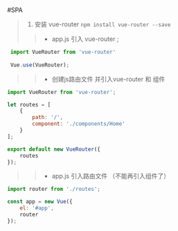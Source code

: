 #SPA
>1. 安装 vue-router ```npm install vue-router --save```
>
>> * app.js 引入 vue-router ;
```JavaScript                   
 import VueRouter from 'vue-router'
 
 Vue.use(VueRouter);

 ```
 >> * 创建js路由文件 并引入vue-router 和 组件
```JavaScript
import VueRouter from 'vue-router';

let routes = [
    {
        path: '/',
        component: './components/Home'
    }
];

export default new VueRouter({
    routes
});
```
>> * app.js 引入路由文件 （不能再引入组件了）
```JavaScript
import router from './routes';

const app = new Vue({
    el: '#app',
    router
});
```

